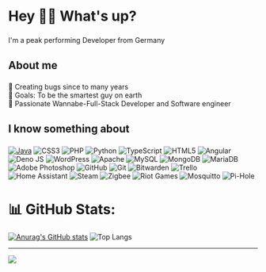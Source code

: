 <h1 align="left">Hey 👋🏼 What's up?</h1>

###

<p align="left">I'm a peak performing Developer from Germany</p>

###

<h2 align="left">About me</h2>

###

<p align="left">🦠 Creating bugs since to many years<br>🎯 Goals: To be the smartest guy on earth<br>📱 Passionate Wannabe-Full-Stack Developer and Software engineer </p>

###

<h2 align="left">I know something about</h2>

###

[![Java](https://img.shields.io/badge/Java-%23ED8B00.svg?logo=openjdk&logoColor=white)](#) ![CSS3](https://img.shields.io/badge/css3-%231572B6.svg?style=flat&logo=css3&logoColor=white) ![PHP](https://img.shields.io/badge/php-%23777BB4.svg?style=flat&logo=php&logoColor=white) ![Python](https://img.shields.io/badge/python-3670A0?style=flat&logo=python&logoColor=ffdd54) ![TypeScript](https://img.shields.io/badge/typescript-%23007ACC.svg?style=flat&logo=typescript&logoColor=white) ![HTML5](https://img.shields.io/badge/html5-%23E34F26.svg?style=flat&logo=html5&logoColor=white) ![Angular](https://img.shields.io/badge/angular-%23DD0031.svg?style=flat&logo=angular&logoColor=white) ![Deno JS](https://img.shields.io/badge/deno%20js-000000?style=flat&logo=deno&logoColor=white) ![WordPress](https://img.shields.io/badge/WordPress-%23117AC9.svg?style=flat&logo=WordPress&logoColor=white) ![Apache](https://img.shields.io/badge/apache-%23D42029.svg?style=flat&logo=apache&logoColor=white) ![MySQL](https://img.shields.io/badge/mysql-4479A1.svg?style=flat&logo=mysql&logoColor=white) ![MongoDB](https://img.shields.io/badge/MongoDB-%234ea94b.svg?style=flat&logo=mongodb&logoColor=white) ![MariaDB](https://img.shields.io/badge/MariaDB-003545?style=flat&logo=mariadb&logoColor=white) ![Adobe Photoshop](https://img.shields.io/badge/adobe%20photoshop-%2331A8FF.svg?style=flat&logo=adobe%20photoshop&logoColor=white) ![GitHub](https://img.shields.io/badge/github-%23121011.svg?style=flat&logo=github&logoColor=white) ![Git](https://img.shields.io/badge/git-%23F05033.svg?style=flat&logo=git&logoColor=white) ![Bitwarden](https://img.shields.io/badge/bitwarden-%23175DDC.svg?style=flat&logo=bitwarden&logoColor=white) ![Trello](https://img.shields.io/badge/Trello-%23026AA7.svg?style=flat&logo=Trello&logoColor=white) ![Home Assistant](https://img.shields.io/badge/home%20assistant-%2341BDF5.svg?style=flat&logo=home-assistant&logoColor=white) ![Steam](https://img.shields.io/badge/steam-%23000000.svg?style=flat&logo=steam&logoColor=white) ![Zigbee](https://img.shields.io/badge/zigbee-%23EB0443.svg?style=flat&logo=zigbee&logoColor=white) ![Riot Games](https://img.shields.io/badge/riotgames-D32936.svg?style=flat&logo=riotgames&logoColor=white) ![Mosquitto](https://img.shields.io/badge/mosquitto-%233C5280.svg?style=flat&logo=eclipsemosquitto&logoColor=white) ![Pi-Hole](https://img.shields.io/badge/pihole-%2396060C.svg?style=flat&logo=pi-hole&logoColor=white)

# 📊 GitHub Stats:

[![Anurag's GitHub stats](https://github-readme-stats.vercel.app/api?username=BungeeDEV)](https://github.com/anuraghazra/github-readme-stats) ![Top Langs](https://github-readme-stats.vercel.app/api/top-langs/?username=BungeeDEV&layout=compact) 

---

[![](https://visitcount.itsvg.in/api?id=BungeeDEV&icon=0&color=2)](https://visitcount.itsvg.in)
